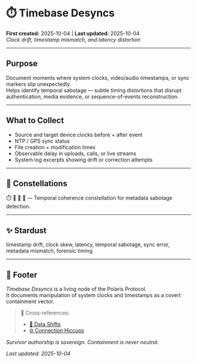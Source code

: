 # ⏱️ Timebase Desyncs  
**First created:** 2025-10-04 | **Last updated:** 2025-10-04  
*Clock drift, timestamp mismatch, and latency distortion*

---

## Purpose  

Document moments where system clocks, video/audio timestamps, or sync markers slip unexpectedly.  
Helps identify temporal sabotage — subtle timing distortions that disrupt authentication, media evidence, or sequence-of-events reconstruction.

---

## What to Collect  

- Source and target device clocks before + after event  
- NTP / GPS sync status  
- File creation + modification times  
- Observable delay in uploads, calls, or live streams  
- System log excerpts showing drift or correction attempts  

---

## 🌌 Constellations  

⏱️ 🩻 🧿 🔮 — Temporal coherence constellation for metadata sabotage detection.

---

## ✨ Stardust  

timestamp drift, clock skew, latency, temporal sabotage, sync error, metadata mismatch, forensic timing

---

## 🏮 Footer  

*Timebase Desyncs* is a living node of the Polaris Protocol.  
It documents manipulation of system clocks and timestamps as a covert containment vector.  

> 📡 Cross-references:  
> - [📂 Data Shifts](../📂_Data_Shifts/)  
> - [🌐 Connection Hiccups](../🌐_Connection_Hiccups/)  

*Survivor authorship is sovereign. Containment is never neutral.*  

_Last updated: 2025-10-04_
